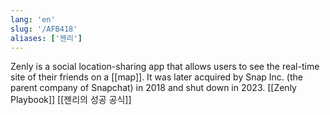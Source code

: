 ```yaml
---
lang: 'en'
slug: '/AFB418'
aliases: ['젠리']
---
```


Zenly is a social location-sharing app that allows users to see the real-time site of their friends on a [[map]]. It was later acquired by Snap Inc. (the parent company of Snapchat) in 2018 and shut down in 2023. [[Zenly Playbook]] [[젠리의 성공 공식]]
